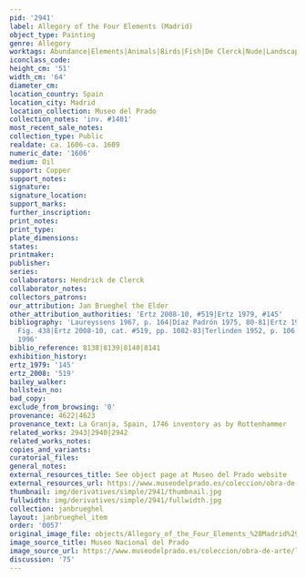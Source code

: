```yaml
---
pid: '2941'
label: Allegory of the Four Elements (Madrid)
object_type: Painting
genre: Allegory
worktags: Abundance|Elements|Animals|Birds|Fish|De Clerck|Nude|Landscape|Cornucopia|Flowers|Fruit
iconclass_code:
height_cm: '51'
width_cm: '64'
diameter_cm:
location_country: Spain
location_city: Madrid
location_collection: Museo del Prado
collection_notes: 'inv. #1401'
most_recent_sale_notes:
collection_type: Public
realdate: ca. 1606-ca. 1609
numeric_date: '1606'
medium: Oil
support: Copper
support_notes:
signature:
signature_location:
support_marks:
further_inscription:
print_notes:
print_type:
plate_dimensions:
states:
printmaker:
publisher:
series:
collaborators: Hendrick de Clerck
collaborator_notes:
collectors_patrons:
our_attribution: Jan Brueghel the Elder
other_attribution_authorities: 'Ertz 2008-10, #519|Ertz 1979, #145'
bibliography: 'Laureyssens 1967, p. 164|Díaz Padrón 1975, 80-81|Ertz 1979, cat. #145,
  Fig. 438|Ertz 2008-10, cat. #519, pp. 1082-83|Terlinden 1952, p. 106|Cuadrillero
  1996'
biblio_reference: 8138|8139|8140|8141
exhibition_history:
ertz_1979: '145'
ertz_2008: '519'
bailey_walker:
hollstein_no:
bad_copy:
exclude_from_browsing: '0'
provenance: 4622|4623
provenance_text: La Granja, Spain, 1746 inventory as by Rottenhammer
related_works: 2943|2940|2942
related_works_notes:
copies_and_variants:
curatorial_files:
general_notes:
external_resources_title: See object page at Museo del Prado website
external_resources_url: https://www.museodelprado.es/coleccion/obra-de-arte/la-abundancia-y-los-cuatro-elementos/78f43e05-4bd7-4f3e-b6f7-6219e938c110
thumbnail: img/derivatives/simple/2941/thumbnail.jpg
fullwidth: img/derivatives/simple/2941/fullwidth.jpg
collection: janbrueghel
layout: janbrueghel_item
order: '0057'
original_image_file: objects/Allegory_of_the_Four_Elements_%28Madrid%29.jpg
image_source_title: Museo Nacional del Prado
image_source_url: https://www.museodelprado.es/coleccion/obra-de-arte/la-abundancia-y-los-cuatro-elementos/78f43e05-4bd7-4f3e-b6f7-6219e938c110
discussion: '75'
---
```

